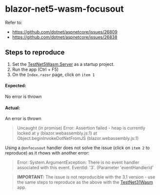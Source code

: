 # blazor-net5-wasm-focusout

Refer to:
- https://github.com/dotnet/aspnetcore/issues/26809
- https://github.com/dotnet/aspnetcore/issues/26838

## Steps to reproduce

1. Set the [TestNet5Wasm.Server](https://github.com/Stamo-Gochev/blazor-net5-wasm-focusout/tree/master/TestNet5Wasm/TestNet5Wasm/Server) as a startup project.
2. Run the app (Ctrl + F5)
3. On the `Index.razor` page, click on `item 1`

#### Expected:
No error is thrown

#### Actual:
An error is thrown
> Uncaught (in promise) Error: Assertion failed - heap is currently locked
    at y (blazor.webassembly.js:1)
    at Object.beginInvokeDotNetFromJS (blazor.webassembly.js:1)

Using a `@onfocusout` handler does not solve the issue (click on `item 2` to reproduce) as it rhows with another error:
>  Error: System.ArgumentException: There is no event handler associated with this event. EventId: '3'. (Parameter 'eventHandlerId'

> **IMPORTANT:** The issue is not reproducible with the 3.1 version - use the same steps to reproduce as the above with the [TestNet31Wasm](https://github.com/Stamo-Gochev/blazor-net5-wasm-focusout/tree/master/TestNet5Wasm/TestNet31Wasm) app.
